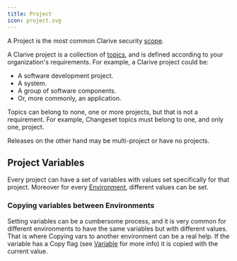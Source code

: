 ```yaml
---
title: Project
icon: project.svg
---
```


A Project is the most common Clarive security [scope](concepts/scope).

A Clarive project is a collection of [topics](concepts/topic), and is defined according to your organization's
requirements. For example, a Clarive project could be:

- A software development project.
- A system.
- A group of software components.
- Or, more commonly, an application.

Topics can belong to none, one or more projects, but that is not a requirement. For example, Changeset topics must
belong to one, and only one, project.

Releases on the other hand may be multi-project or have no projects.

## Project Variables

Every project can have a set of variables with values set specifically for that project. Moreover for every
[Environment](concepts/environment), different values can be set.

### Copying variables between Environments

Setting variables can be a cumbersome process, and it is very common for different environments to have the same
variables but with different values. That is where Copying vars to another environment can be a real help. If the
variable has a Copy flag (see [Variable](concepts/variable) for more info) it is copied with the current value.
